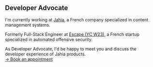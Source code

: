 ## Developer Advocate

I'm currently working at [Jahia](https://github.com/Jahia), a French company specialized in content management systems.

Formerly Full-Stack Engineer at [Escape (YC W23)](https://github.com/Escape-Technologies), a French startup specialized in automated offensive security.

As Developer Advocate, I'd be happy to meet you and discuss the developer experience of Jahia products.<br>
[→ Book an appointment](https://calendar.app.google/q8nBYGjzJ2g8h3388)
